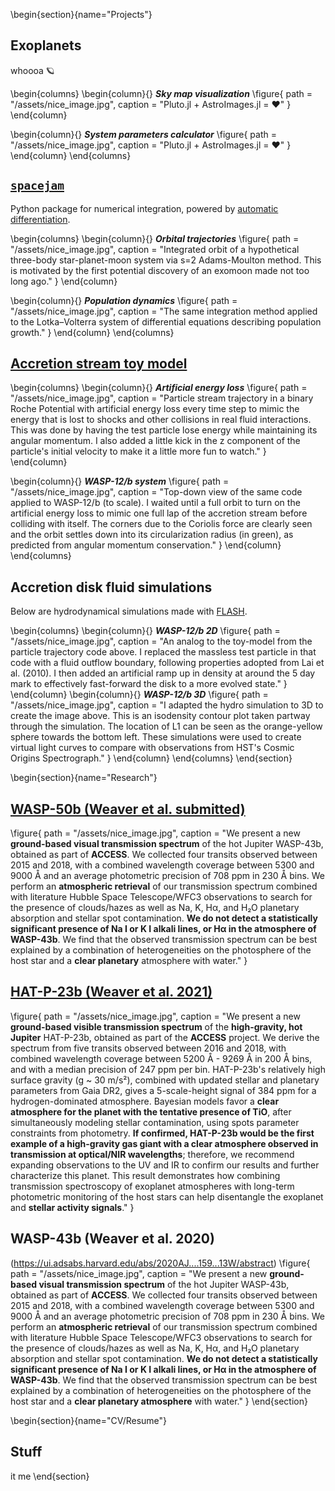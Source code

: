 \begin{section}{name="Projects"}
## Exoplanets
whoooa 🪐

\begin{columns}
\begin{column}{}
**_Sky map visualization_**
  \figure{
    path = "/assets/nice_image.jpg",
    caption = "Pluto.jl + AstroImages.jl = ❤"
  }
\end{column}

\begin{column}{}
**_System parameters calculator_**
  \figure{
    path = "/assets/nice_image.jpg",
    caption = "Pluto.jl + AstroImages.jl = ❤"
  }
\end{column}
\end{columns}

## [`spacejam`](https://spacejam.readthedocs.io/en/latest/index.html)
Python package for numerical integration, powered by [automatic differentiation](https://en.wikipedia.org/wiki/Automatic_differentiation).

\begin{columns}
\begin{column}{}
**_Orbital trajectories_**
  \figure{
    path = "/assets/nice_image.jpg",
    caption = "Integrated orbit of a hypothetical three-body star-planet-moon system via s=2 Adams-Moulton method.
    This is motivated by the first potential discovery of an exomoon made not too long ago."
  }
\end{column}

\begin{column}{}
**_Population dynamics_**
  \figure{
    path = "/assets/nice_image.jpg",
    caption = "The same integration method applied to the Lotka–Volterra system of differential equations describing population growth."
  }
\end{column}
\end{columns}

## [Accretion stream toy model](https://github.com/icweaver/particle_trajectory)
\begin{columns}
\begin{column}{}
**_Artificial energy loss_**
  \figure{
    path = "/assets/nice_image.jpg",
    caption = "Particle stream trajectory in a binary Roche Potential with artificial energy loss every time step to
    mimic the energy that is lost to shocks and other collisions in real fluid interactions. This was done by having the
    test particle lose energy while maintaining its angular momentum. I also added a little kick in the z component of
    the particle's initial velocity to make it a little more fun to watch."
  }
\end{column}

\begin{column}{}
**_WASP-12/b system_**
  \figure{
    path = "/assets/nice_image.jpg",
    caption = "Top-down view of the same code applied to WASP-12/b (to scale). I waited until a full orbit to turn on
    the artificial energy loss to mimic one full lap of the accretion stream before colliding with itself. The corners
    due to the Coriolis force are clearly seen and the orbit settles down into its circularization radius (in green), as
    predicted from angular momentum conservation."
  }
\end{column}
\end{columns}

## Accretion disk fluid simulations
Below are hydrodynamical simulations made with [FLASH](https://flash.rochester.edu/site/flashcode/).

\begin{columns}
\begin{column}{}
**_WASP-12/b 2D_**
  \figure{
    path = "/assets/nice_image.jpg",
    caption = "An analog to the toy-model from the particle trajectory code above. I
    replaced the massless test particle in that code with a fluid outflow boundary, following properties adopted from
    Lai et al. (2010). I then added an artificial ramp up in density at around the 5 day mark to effectively
    fast-forward the disk to a more evolved state."
  }
\end{column}
\begin{column}{}
**_WASP-12/b 3D_**
  \figure{
    path = "/assets/nice_image.jpg",
    caption = "I adapted the hydro simulation to 3D to create the image above. This is an isodensity contour plot taken
    partway through the simulation. The location of L1 can be seen as the orange-yellow sphere towards the bottom left.
    These simulations were used to create virtual light curves to compare with observations from HST's Cosmic Origins
    Spectrograph."
  }
\end{column}
\end{columns}
\end{section}

\begin{section}{name="Research"}
## [WASP-50b (Weaver et al. submitted)](https://icweaver.github.io/WASP-50b/)
  \figure{
    path = "/assets/nice_image.jpg",
    caption = "We present a new <b>ground-based visual transmission spectrum</b> of the hot Jupiter WASP-43b, obtained
    as part of <b>ACCESS</b>. We collected four transits observed between 2015 and 2018, with a combined wavelength
    coverage between 5300 and 9000 Å and an average photometric precision of 708 ppm in 230 Å bins. We perform an
    <b>atmospheric retrieval</b> of our transmission spectrum combined with literature Hubble Space Telescope/WFC3
    observations to search for the presence of clouds/hazes as well as Na, K, Hα, and H₂O planetary absorption and
    stellar spot contamination. <b>We do not detect a statistically significant presence of Na I or K I alkali lines, or
    Hα in the atmosphere of WASP-43b</b>. We find that the observed transmission spectrum can be best explained by a
    combination of heterogeneities on the photosphere of the host star and a <b>clear planetary</b> atmosphere with
    water."
  }

## [HAT-P-23b (Weaver et al. 2021)](https://icweaver.github.io/HAT-P-23b/README.html)
  \figure{
    path = "/assets/nice_image.jpg",
    caption = "We present a new <b>ground-based visible transmission spectrum</b> of the <b>high-gravity, hot
    Jupiter</b> HAT-P-23b, obtained as part of the <b>ACCESS</b> project. We derive the spectrum from five transits
    observed between 2016 and 2018, with combined wavelength coverage between 5200 Å - 9269 Å in 200 Å bins, and with a
    median precision of 247 ppm per bin. HAT-P-23b's relatively high surface gravity (g ~ 30 m/s²), combined with
    updated stellar and planetary parameters from Gaia DR2, gives a 5-scale-height signal of 384 ppm for a
    hydrogen-dominated atmosphere. Bayesian models favor a <b>clear atmosphere for the planet with the tentative
    presence of TiO</b>, after simultaneously modeling stellar contamination, using spots parameter constraints from
    photometry. <b>If confirmed, HAT-P-23b would be the first example of a high-gravity gas giant with a clear
    atmosphere observed in transmission at optical/NIR wavelengths</b>; therefore, we recommend expanding observations
    to the UV and IR to confirm our results and further characterize this planet. This result demonstrates how combining
    transmission spectroscopy of exoplanet atmospheres with long-term photometric monitoring of the host stars can help
    disentangle the exoplanet and <b>stellar activity signals</b>."
  }

## WASP-43b (Weaver et al. 2020)

(https://ui.adsabs.harvard.edu/abs/2020AJ....159...13W/abstract)
  \figure{
    path = "/assets/nice_image.jpg",
    caption = "We present a new <b>ground-based visual transmission spectrum</b> of the hot Jupiter WASP-43b, obtained as
    part of <b>ACCESS</b>. We collected four transits observed between 2015 and 2018, with a combined wavelength coverage
    between 5300 and 9000 Å and an average photometric precision of 708 ppm in 230 Å bins. We perform an <b>atmospheric
    retrieval</b> of our transmission spectrum combined with literature Hubble Space Telescope/WFC3 observations to search
    for the presence of clouds/hazes as well as Na, K, Hα, and H₂O planetary absorption and stellar spot contamination.
    <b>We do not detect a statistically significant presence of Na I or K I alkali lines, or Hα in the atmosphere of
    WASP-43b</b>. We find that the observed transmission spectrum can be best explained by a combination of
    heterogeneities on the photosphere of the host star and a <b>clear planetary atmosphere</b> with water."
  }
\end{section}

\begin{section}{name="CV/Resume"}
## Stuff
it me
\end{section}
